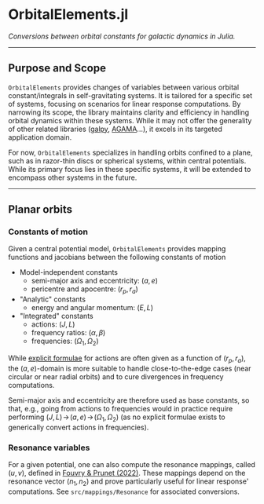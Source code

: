 # OrbitalElements.jl

*Conversions between orbital constants for galactic dynamics in Julia.*

---
## Purpose and Scope

`OrbitalElements` provides changes of variables between various orbital constant/integrals in self-gravitating systems.
It is tailored for a specific set of systems, focusing on scenarios for linear response computations. 
By narrowing its scope, the library maintains clarity and efficiency in handling orbital dynamics within these systems. 
While it may not offer the generality of other related libraries ([galpy](https://www.galpy.org), [AGAMA](https://github.com/GalacticDynamics-Oxford/Agama/tree/master)...), it excels in its targeted application domain.

For now, `OrbitalElements` specializes in handling orbits confined to a plane, such as in razor-thin discs or spherical systems, within central potentials. 
While its primary focus lies in these specific systems, it will be extended to encompass other systems in the future.

---
## Planar orbits

### Constants of motion

Given a central potential model, `OrbitalElements` provides mapping functions and jacobians 
between the following constants of motion
+ Model-independent constants
    - semi-major axis and eccentricity: $(a,e)$
    - pericentre and apocentre: $(r_p,r_a)$
+ "Analytic" constants
    - energy and angular momentum: $(E,L)$
+ "Integrated" constants
    - actions: $(J,L)$
    - frequency ratios: $(\alpha,\beta)$
    - frequencies: $(\Omega_1,\Omega_2)$

While [explicit formulae](formulae.md) for actions are often given as a function of $(r_p,r_a)$, the $(a,e)$-domain is more suitable to handle close-to-the-edge cases (near circular or near radial orbits) and to cure divergences in frequency computations.

Semi-major axis and eccentricity are therefore used as base constants, so that, e.g., going from actions to frequencies would in practice require performing $(J,L)\!\to\!(a,e)\!\to\!(\Omega_1,\Omega_2)$ (as no explicit formulae exists to generically convert actions in frequencies).



### Resonance variables

For a given potential, one can also compute the resonance mappings, called $(u,v)$, defined in [Fouvry & Prunet (2022)](https://doi.org/10.1093/mnras/stab3020). 
These mappings depend on the resonance vector $(n_1,n_2)$ and prove particularly useful for linear response' computations.
See `src/mappings/Resonance` for associated conversions.